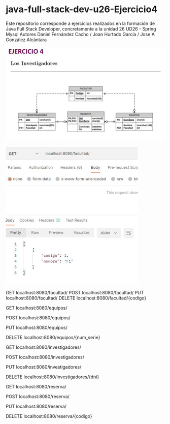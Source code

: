 # java-full-stack-dev-u26-Ejercicio4
Este repositorio corresponde a ejercicios realizados en la formación de Java Full Stack Developer, concretamente a la unidad 26 UD26 - Spring Mysql Autores Daniel Fernández Cacho / Joan Hurtado García / Jose A González Alcántara

![image](https://github.com/JoanHurtadoKuin/java-full-stack-dev-u26-Ejercicio4/blob/master/er4.JPG)

![image](https://github.com/JoanHurtadoKuin/java-full-stack-dev-u26-Ejercicio4/blob/master/get.JPG)

GET
localhost:8080/facultad/
POST
localhost:8080/facultad/
PUT
localhost:8080/facultad/
DELETE
localhost:8080/facultad/{codigo}

GET
localhost:8080/equipos/

POST
localhost:8080/equipos/

PUT
localhost:8080/equipos/

DELETE
localhost:8080/equipos/{num_serie}

GET
localhost:8080/investigadores/

POST
localhost:8080/investigadores/

PUT
localhost:8080/investigadores/

DELETE
localhost:8080/investigadores/{dni}

GET
localhost:8080/reserva/

POST
localhost:8080/reserva/

PUT
localhost:8080/reserva/

DELETE
localhost:8080/reserva/{codigo}
